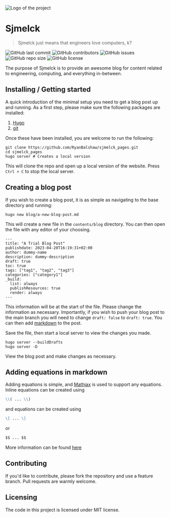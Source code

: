 <!-- Begin section: Overview -->

![Logo of the project](https://github.com/RyanBalshaw/sjmelck_pages/main/robots_logo.svg)

# Sjmelck
> Sjmelck just means that engineers love computers, k?

![GitHub last commit](https://img.shields.io/github/last-commit/RyanBalshaw/sjmelck_pages?color=important)
![GitHub contributors](https://img.shields.io/github/contributors/RyanBalshaw/sjmelck_pages?style=flat-square)
![GitHub issues](https://img.shields.io/github/issues/RyanBalshaw/sjmelck_pages?color=critical&style=flat-square)
![GitHub repo size](https://img.shields.io/github/repo-size/RyanBalshaw/sjmelck_pages?color=blueviolet&style=flat-square)
![GitHub license](https://img.shields.io/github/license/RyanBalshaw/sjmelck_pages?style=flat-square)


The purpose of Sjmelck is to provide an awesome blog for content related to engineering, computing, and everything in-between.

## Installing / Getting started

A quick introduction of the minimal setup you need to get a blog post up and running. As a first step, please make sure the following packages are installed:
1. [Hugo](https://gohugo.io/)
2. [git](https://git-scm.com/)

Once these have been installed, you are welcome to run the following:
```shell
git clone https://github.com/RyanBalshaw/sjmelck_pages.git
cd sjmelck_pages
hugo server # Creates a local version
```

This will clone the repo and open up a local version of the website. Press `Ctrl + C` to stop the local server.

## Creating a blog post

If you wish to create a blog post, it is as simple as navigating to the base directory and running:

```shell
hugo new blog/a-new-blog-post.md
```

This will create a new file in the `contents/blog` directory. You can then open the file with any editor of your choosing.

```
---
title: "A Trial Blog Post"
publishdate: 2023-04-20T16:19:31+02:00
author: dummy-name
description: dummy-description
draft: true
toc: true
tags: ["tag1", "tag2", "tag3"]
categories: ["category1"]
_build:
  list: always
  publishResources: true
  render: always
---
```

This information will be at the start of the file. Please change the information as necessary. Importantly, if you wish to push your blog post to the main branch you will need to change `draft: false` to `draft: true`. You can then add [markdown](https://commonmark.org/help/) to the post.

Save the file, then start a local server to view the changes you made.
```shell
hugo server --buildDrafts
hugo server -D
```

View the blog post and make changes as necessary.

## Adding equations in markdown

Adding equations is simple, and [Mathjax]() is used to support any equations. Inline equations can be created using
```markdown
\\( ... \\)
```
and equations can be created using
```markdown
\[ ... \]
```
or
```markdown
$$ ... $$
```

More information can be found [here](https://docs.mathjax.org/en/latest/input/tex/delimiters.html)

## Contributing

If you'd like to contribute, please fork the repository and use a feature
branch. Pull requests are warmly welcome.

[//]: # (## Links)

[//]: # ()
[//]: # (Even though this information can be found inside the project on machine-readable)

[//]: # (format like in a .json file, it's good to include a summary of most useful)

[//]: # (links to humans using your project. You can include links like:)

[//]: # ()
[//]: # (- Project homepage: https://your.github.com/awesome-project/)

[//]: # (- Repository: https://github.com/your/awesome-project/)

[//]: # (- Issue tracker: https://github.com/your/awesome-project/issues)

[//]: # (  - In case of sensitive bugs like security vulnerabilities, please contact)

[//]: # (    my@email.com directly instead of using issue tracker. We value your effort)

[//]: # (    to improve the security and privacy of this project!)

[//]: # (- Related projects:)

[//]: # (  - Your other project: https://github.com/your/other-project/)

[//]: # (  - Someone else's project: https://github.com/someones/awesome-project/)


## Licensing

The code in this project is licensed under MIT license.

<!-- End section: Overview -->
